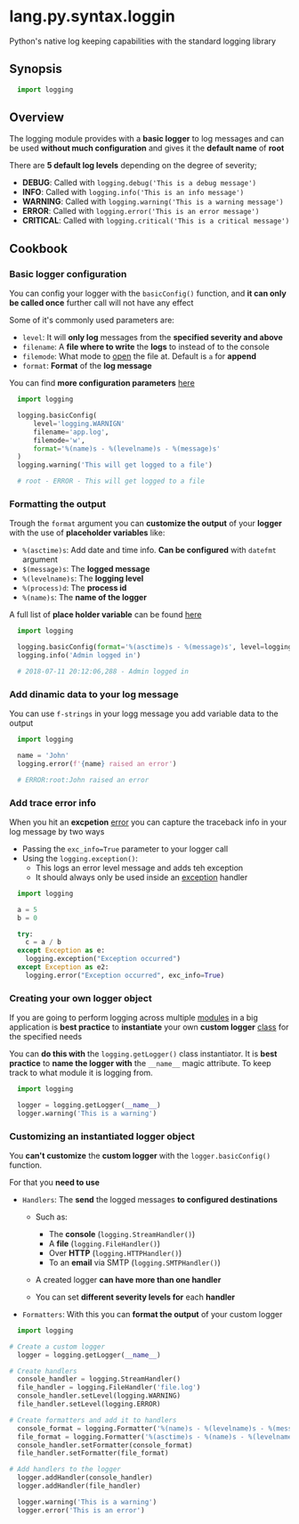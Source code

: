 # lang.py.syntax.loggin

Python's native log keeping capabilities with the standard logging library

## Synopsis

```py
  import logging
```

## Overview

The logging module provides with a **basic logger** to log messages and can be used
**without much configuration** and gives it the **default name** of **root**

There are **5 default log levels** depending on the degree of severity;

- **DEBUG**: Called with `logging.debug('This is a debug message')`
- **INFO**: Called with `logging.info('This is an info message')`
- **WARNING**: Called with `logging.warning('This is a warning message')`
- **ERROR**: Called with `logging.error('This is an error message')`
- **CRITICAL**: Called with `logging.critical('This is a critical message')`

## Cookbook

### Basic logger configuration

You can config your logger with the `basicConfig()` function, and **it can only
be called once** further call will not have any effect

Some of it's commonly used parameters are:

- `level`: It will **only log** messages from the **specified severity and above**
- `filename`: A **file where to write** the **logs** to instead of to the console
- `filemode`: What mode to [open](./7i8g.md) the file at. Default is `a` for **append**
- `format`: **Format** of the **log message**

You can find **more configuration parameters** [here](https://docs.python.org/3/library/logging.html#logging.basicConfig)

```py
  import logging

  logging.basicConfig(
      level='logging.WARNIGN'
      filename='app.log',
      filemode='w',
      format='%(name)s - %(levelname)s - %(message)s'
  )
  logging.warning('This will get logged to a file')

  # root - ERROR - This will get logged to a file
```

### Formatting the output

Trough the `format` argument you can **customize the output** of your
**logger** with the use of **placeholder variables** like:

- `%(asctime)s`: Add date and time info. **Can be configured** with `datefmt` argument
- `$(message)s`: The **logged message**
- `%(levelname)s`: The **logging level**
- `%(process)d`: The **process id**
- `%(name)s`: The **name of the logger**

A full list of **place holder variable** can be found [here](https://docs.python.org/3/library/logging.html#logrecord-attributes)

```py
  import logging

  logging.basicConfig(format='%(asctime)s - %(message)s', level=logging.INFO)
  logging.info('Admin logged in')

  # 2018-07-11 20:12:06,288 - Admin logged in
```

### Add dinamic data to your log message

You can use `f-strings` in your logg message you add variable data to the output

```py
  import logging

  name = 'John'
  logging.error(f'{name} raised an error')

  # ERROR:root:John raised an error
```

### Add trace error info

When you hit an **excpetion** [error](./t7gf.md) you can capture the traceback
info in your log message by two ways

- Passing the `exc_info=True` parameter to your logger call
- Using the `logging.exception()`:
  - This logs an error level message and adds teh exception
  - It should always only be used inside an [exception](./wvgx.md) handler

```py
  import logging

  a = 5
  b = 0

  try:
    c = a / b
  except Exception as e:
    logging.exception("Exception occurred")
  except Exception as e2:
    logging.error("Exception occurred", exc_info=True)
```

### Creating your own logger object

If you are going to perform logging across multiple [modules](./2oy5.md) in a big
application is **best practice** to **instantiate** your own **custom logger**
[class](./unhs.md) for the specified needs

You can **do this with** the `logging.getLogger()` class instantiator. It is
**best practice** to **name the logger with** the `__name__` magic attribute.
To keep track to what module it is logging from.

```py
  import logging

  logger = logging.getLogger(__name__)
  logger.warning('This is a warning')
```

### Customizing an instantiated logger object

You **can't customize** the **custom logger** with the `logger.basicConfig()`
function.

For that you **need to use**

- `Handlers`: The **send** the logged messages **to configured destinations**

  - Such as:

    - The **console** (`logging.StreamHandler()`)
    - A **file** (`logging.FileHandler()`)
    - Over **HTTP** (`logging.HTTPHandler()`)
    - To an **email** via SMTP (`logging.SMTPHandler()`)

  - A created logger **can have more than one handler**
  - You can set **different severity levels for** each **handler**

- `Formatters`: With this you can **format the output** of your custom logger

```py
  import logging

# Create a custom logger
  logger = logging.getLogger(__name__)

# Create handlers
  console_handler = logging.StreamHandler()
  file_handler = logging.FileHandler('file.log')
  console_handler.setLevel(logging.WARNING)
  file_handler.setLevel(logging.ERROR)

# Create formatters and add it to handlers
  console_format = logging.Formatter('%(name)s - %(levelname)s - %(message)s')
  file_format = logging.Formatter('%(asctime)s - %(name)s - %(levelname)s - %(message)s')
  console_handler.setFormatter(console_format)
  file_handler.setFormatter(file_format)

# Add handlers to the logger
  logger.addHandler(console_handler)
  logger.addHandler(file_handler)

  logger.warning('This is a warning')
  logger.error('This is an error')
```
